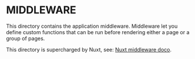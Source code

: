 # MIDDLEWARE

This directory contains the application middleware.
Middleware let you define custom functions that can be run before
 rendering either a page or a group of pages.

This directory is supercharged by Nuxt, see: [Nuxt middleware doco](https://nuxtjs.org/guide/routing#middleware).
